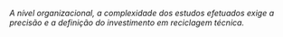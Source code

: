 *A nível organizacional, a complexidade dos estudos efetuados exige a precisão e a definição do investimento em reciclagem técnica.*
